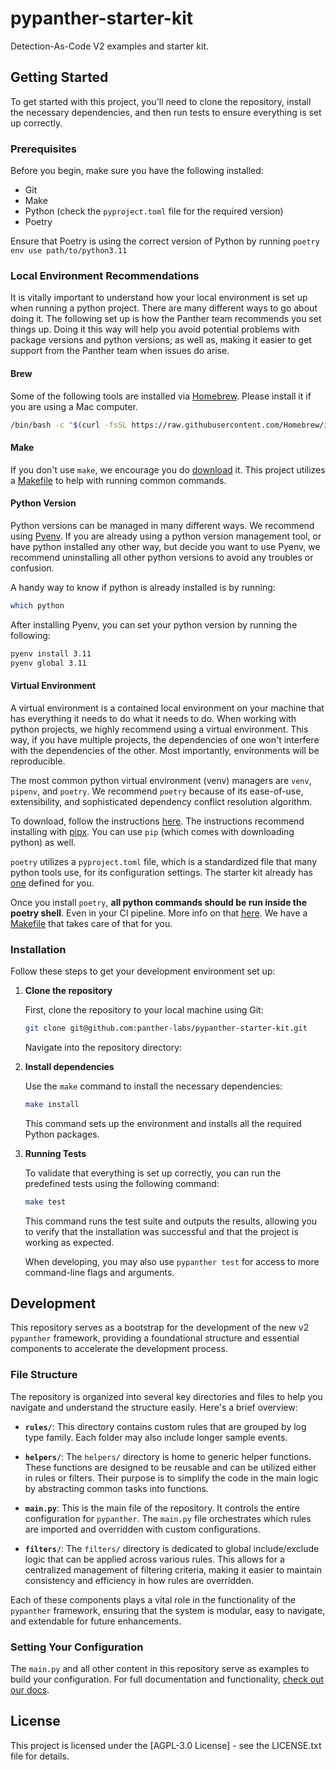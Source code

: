 # pypanther-starter-kit

Detection-As-Code V2 examples and starter kit.

## Getting Started

To get started with this project, you'll need to clone the repository, install the necessary dependencies, and then run tests to ensure everything is set up correctly.

### Prerequisites

Before you begin, make sure you have the following installed:
- Git
- Make
- Python (check the `pyproject.toml` file for the required version)
- Poetry

Ensure that Poetry is using the correct version of Python by running `poetry env use path/to/python3.11`

### Local Environment Recommendations

It is vitally important to understand how your local environment is set up when running a python project.
There are many different ways to go about doing it. 
The following set up is how the Panther team recommends you set things up.
Doing it this way will help you avoid potential problems with package versions and python versions; as well as, making it easier to get support from the Panther team when issues do arise. 

#### Brew

Some of the following tools are installed via [Homebrew](https://brew.sh/). 
Please install it if you are using a Mac computer. 

```bash
/bin/bash -c "$(curl -fsSL https://raw.githubusercontent.com/Homebrew/install/HEAD/install.sh)"
```

#### Make

If you don't use `make`, we encourage you do [download](https://formulae.brew.sh/formula/make) it. 
This project utilizes a [Makefile](./Makefile) to help with running common commands. 

#### Python Version

Python versions can be managed in many different ways.
We recommend using [Pyenv](https://github.com/pyenv/pyenv?tab=readme-ov-file#installation). 
If you are already using a python version management tool, or have python installed any other way, but decide you want to use Pyenv, we recommend uninstalling all other python versions to avoid any troubles or confusion. 

A handy way to know if python is already installed is by running:
```bash
which python
```

After installing Pyenv, you can set your python version by running the following:
```bash
pyenv install 3.11
pyenv global 3.11
```

#### Virtual Environment

A virtual environment is a contained local environment on your machine that has everything it needs to do what it needs to do. 
When working with python projects, we highly recommend using a virtual environment.
This way, if you have multiple projects, the dependencies of one won't interfere with the dependencies of the other. 
Most importantly, environments will be reproducible. 

The most common python virtual environment (venv) managers are `venv`, `pipenv`, and `poetry`.
We recommend `poetry` because of its ease-of-use, extensibility, and sophisticated dependency conflict resolution algorithm. 

To download, follow the instructions [here](https://python-poetry.org/docs/).
The instructions recommend installing with [pipx](https://pipx.pypa.io/stable/installation/).
You can use `pip` (which comes with downloading python) as well. 

`poetry` utilizes a `pyproject.toml` file, which is a standardized file that many python tools use, for its configuration settings.
The starter kit already has [one](./pyproject.toml) defined for you. 

Once you install `poetry`, **all python commands should be run inside the poetry shell**. 
Even in your CI pipeline. 
More info on that [here](https://python-poetry.org/docs/basic-usage/#using-your-virtual-environment).
We have a [Makefile](./Makefile) that takes care of that for you.

### Installation

Follow these steps to get your development environment set up:

1. **Clone the repository**

    First, clone the repository to your local machine using Git:

    ```bash
    git clone git@github.com:panther-labs/pypanther-starter-kit.git
    ```

    Navigate into the repository directory:

2. **Install dependencies**

    Use the `make` command to install the necessary dependencies:

    ```bash
    make install
    ```

    This command sets up the environment and installs all the required Python packages.

3. **Running Tests**

    To validate that everything is set up correctly, you can run the predefined tests using the following command:

    ```bash
    make test
    ```

    This command runs the test suite and outputs the results, allowing you to verify that the installation was successful and that the project is working as expected.

    When developing, you may also use `pypanther test` for access to more command-line flags and arguments.

## Development

This repository serves as a bootstrap for the development of the new v2 `pypanther` framework, providing a foundational structure and essential components to accelerate the development process.

### File Structure

The repository is organized into several key directories and files to help you navigate and understand the structure easily. Here's a brief overview:

- **`rules/`**: This directory contains custom rules that are grouped by log type family. Each folder may also include longer sample events.

- **`helpers/`**: The `helpers/` directory is home to generic helper functions. These functions are designed to be reusable and can be utilized either in rules or filters. Their purpose is to simplify the code in the main logic by abstracting common tasks into functions.

- **`main.py`**: This is the main file of the repository. It controls the entire configuration for `pypanther`. The `main.py` file orchestrates which rules are imported and overridden with custom configurations.

- **`filters/`**: The `filters/` directory is dedicated to global include/exclude logic that can be applied across various rules. This allows for a centralized management of filtering criteria, making it easier to maintain consistency and efficiency in how rules are overridden.

Each of these components plays a vital role in the functionality of the `pypanther` framework, ensuring that the system is modular, easy to navigate, and extendable for future enhancements.

### Setting Your Configuration

The `main.py` and all other content in this repository serve as examples to build your configuration. For full documentation and functionality, [check out our docs](https://docs.panther.com/).

## License

This project is licensed under the [AGPL-3.0 License] - see the LICENSE.txt file for details.
